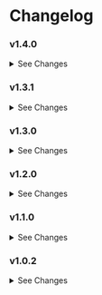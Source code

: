 # Changelog

### v1.4.0

<details><summary>See Changes</summary>

- Added support for colours to be resolved using `var(--my-custom-variable)` in all ✨DER colour fields.

</details>

### v1.3.1

<details><summary>See Changes</summary>

- Use Bubble Card's automatic background colours when `background_color` is not set, instead of defaulting to
  `var(--bubble-icon-background-color)`.
  This fixes background colours based on entity states.

</details>

### v1.3.0

<details><summary>See Changes</summary>

- Removed `start_angle` configuration option, as it no longer makes sense with varying sizes.
  This will be superseded by a new option to offset the starting point in the future.
- Fixed border shape for buttons that are not always square/circular.

</details>

### v1.2.0

<details><summary>See Changes</summary>

- Added automatic border radius matching based on CSS variables (`--bubble-icon-border-radius`,
  `--bubble-border-radius`)
- Added support for custom border radius per button using `border_radius` configuration option
- Added support for custom start angle per button using `start_angle` configuration option

</details>

### v1.1.0

<details><summary>See Changes</summary>

- Added support for `background_color` and `remaining_color` YAML fields in place of `backcolor` and `remainingcolor`.
  Old values will still work, but new fields will take priority.
- Fixed editor missing `remaining_color` options.

</details>

### v1.0.2

<details><summary>See Changes</summary>

- Fixed issue with code referring to `source` field as `entity`. Kept
  backwards compatibility with `entity`, but `source` is the correct value and will be provided by the editor.
- Updated README examples to match `source` usage.

</details>
